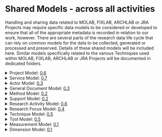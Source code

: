 # Shared Models - across all activities
Handling and sharing data related to MOLAB, FIXLAB, ARCHLAB or JRA Projects may require specific data models to be considered or developed to ensure that all of the appropriate metadata is recorded in relation to our work, however. There are several parts of the research data life cycle that can rely on common
models for the data to be collected, generated or processed and preserved. Details of these shared models will be included here. Similar models specifically related to the various Techniques used within MOLAB, FIXLAB, ARCHLAB or JRA Projects will be documented in dedicated folders.
<details>
<summary>Project Model: 
<a href="https://national-gallery.github.io/dynamic-modelling/?url=https://raw.githubusercontent.com/E-RIHS/hs-interoperability/main/Shared%20Models/Project%20Model%20-%20V0.6.tsv">0.6</a>
</summary>
  
## Project Model Details
Relates to models: Object, Actor, Event

| | Date  | Author | Model | Schema | Comment |
| :-----------: | :-----------: | :-----------: | :-----------: | :-----------: | ----------- |
| | 19-10-2023 | J Padfield | [0.6](https://national-gallery.github.io/dynamic-modelling/?url=https://raw.githubusercontent.com/E-RIHS/hs-interoperability/main/Shared%20Models/Project%20Model%20-%20V0.6.tsv) | | Updated model to make use of the new Documentation Statement model, cleaned up and checked it was correct against current overall model |
| :heavy_check_mark: | 28-06-2023 | J Padfield | [0.5](https://national-gallery.github.io/dynamic-modelling/?url=https://raw.githubusercontent.com/E-RIHS/hs-interoperability/main/Shared%20Models/Project%20Model%20-%20V0.5.tsv) | [0.5](https://e-rihs.io/schema/project-v0.5.schema.json) | More detailed model further developed after considering the details required during the project application process used in IPERION-HS. The model has been developed in line with developments of the older schema document so that the two now align again. |
|  | 18-04-2023 | J Padfield | [0.4](https://national-gallery.github.io/dynamic-modelling/?url=https://raw.githubusercontent.com/E-RIHS/hs-interoperability/main/Shared%20Models/Project%20Model%20-%20V0.4.tsv) | | More detailed model developed after considering the details required during the project application process used in IPERION-HS. Within this model, the details of any listed objects, samples, sites, etc., that are being examined are only referenced and will need to be collected or defined in a separate form based on the Simple Object Model. |
| | 28-11-2022 | J Padfield | [0.3](https://national-gallery.github.io/dynamic-modelling/?url=https://raw.githubusercontent.com/E-RIHS/hs-interoperability/main/Shared%20Models/Project%20Model%20-%20V0.3.tsv) | [0.3](https://e-rihs.io/schema/project-v0.3.schema.json) | A simplification of the model used as the basis of the initial draft JSON schema document |
| | 24-08-2022 | J Padfield | [0.2](https://national-gallery.github.io/dynamic-modelling/?url=https://raw.githubusercontent.com/E-RIHS/hs-interoperability/main/Shared%20Models/Project%20Model%20-%20V0.2.tsv) | - | Update of the model after further discussion and the assessment of the IPERION HS proposal template. |
| | 17-08-2022 | J Padfield | [0.1](https://national-gallery.github.io/dynamic-modelling/?url=https://raw.githubusercontent.com/E-RIHS/hs-interoperability/main/Shared%20Models/Project%20Model%20-%20V0.1.tsv) | - | Based on task discussions, this is an initial workup of a Project model. The relationships are actually based on CRM properties. The model has been extended to include the notion of the development or versioning of the project through proposal to success or failure. Further work will be required to determine how best to define the Research Questions (ideas that are motivating the project). |
| | <img width=325 /> |<img width=175 /> | <img width=60 /> | <img width=60 /> | <img width=500 /> |
</details>
<details>
<summary>Service Model: 
<a href="https://national-gallery.github.io/dynamic-modelling/?url=https://raw.githubusercontent.com/E-RIHS/hs-interoperability/main/Shared%20Models/Service%20Model%20-%20V0.7.tsv">0.7</a>
</summary>

## Service Model Details

Relates to models: Object, Actor, Equipment, Project
* This includes the concept of a service "Support Activity" as a nested model.

| | Date  | Author | Model | Schema | Comment |
| :-----------: | :-----------: | :-----------: | :-----------: | :-----------: | ----------- |
| :heavy_check_mark: | 11-11-2023 | J Padfield | [0.7](https://national-gallery.github.io/dynamic-modelling/?url=https://raw.githubusercontent.com/E-RIHS/hs-interoperability/main/Shared%20Models/Service%20Model%20-%20V0.7.tsv)  |[0.7](https://e-rihs.io/schema/service-v0.7.schema.json) | Updated and reorganised the model in relation tot he development of the other models and links. Also grouped the various required controlled lists.|
|:heavy_check_mark: | 09-03-2023 | J Padfield | [0.6](https://national-gallery.github.io/dynamic-modelling/?url=https://raw.githubusercontent.com/E-RIHS/hs-interoperability/main/Shared%20Models/Service%20Model%20-%20V0.6.tsv)  | [0.6](https://e-rihs.io/schema/service-v0.6.schema.json) | Small update to add a field to record optional not for profit Access Unit Costs. |
| :heavy_check_mark: | 08-03-2023 | J Padfield | [0.5](https://national-gallery.github.io/dynamic-modelling/?url=https://raw.githubusercontent.com/E-RIHS/hs-interoperability/main/Shared%20Models/Service%20Model%20-%20V0.5.tsv)  | [0.5](https://e-rihs.io/schema/service-v0.5.schema.json) | Initially an update of model 0.3 to match schema 0.4, but some differences still need to be resolved in relation to the need for a specific service bibliography and a few other minor differences. |
|:heavy_check_mark: | 08-03-2023 | J Padfield |  | [0.4](https://e-rihs.io/schema/service-v0.4.schema.json) | Formatting updates, added some controlled lists, and checked support activity sub-model. |
|:heavy_check_mark: | 03-02-2023 | J Padfield | [0.3](https://national-gallery.github.io/dynamic-modelling/?url=https://raw.githubusercontent.com/E-RIHS/hs-interoperability/main/Shared%20Models/Service%20Model%20-%20V0.3.tsv) | [0.3](https://e-rihs.io/schema/service-v0.3.schema.json) | This model has been updated based on the concept of a Record, which was used to define Tools and services to be listed under E-RIHS.io - a few fields have had some additional examples added - but new metadata fields were also added - the concept of Administration fields was also introduced. |
| :heavy_check_mark: | 12-12-2022 | J Padfield | [0.2](https://national-gallery.github.io/dynamic-modelling/?url=https://raw.githubusercontent.com/E-RIHS/hs-interoperability/main/Shared%20Models/Service%20Model%20-%20V0.2.tsv) | [0.2](https://e-rihs.io/schema/service-v0.2.schema.json) | This model has been updated based on a service form discussed in an E-RIHS IP T3.4 meeting. |
| :heavy_check_mark: | 28-11-2022 | J Padfield | [0.1](https://national-gallery.github.io/dynamic-modelling/?url=https://raw.githubusercontent.com/E-RIHS/hs-interoperability/main/Shared%20Models/Service%20Model%20-%20V0.1.tsv) | [0.1](https://e-rihs.io/schema/service-v0.1.schema.json) | This model represents the core metadata fields required to specifically describe a given Service. Full metadata details of the actual work carried out would need to also include details of related models, such as people, and equipment. |
| | 24-11-2021 | J Padfield | [0.1](https://national-gallery.github.io/dynamic-modelling/?url=https://raw.githubusercontent.com/E-RIHS/hs-interoperability/main/Shared%20Models/Service%20and%20Application%20Simple%20Model%20-%20V0.1.tsv) |  | Original more broad, initial Service and Application model. |
| | <img width=325 /> |<img width=175 /> | <img width=60 /> | <img width=60 /> | <img width=500 /> |
</details>
<details>
<summary>Actor Model: 
<a href="https://national-gallery.github.io/dynamic-modelling/?url=https://raw.githubusercontent.com/E-RIHS/hs-interoperability/main/Shared%20Models/Actor%20Model%20-%20V0.3.tsv">0.3</a>
</summary>

## Actor Model Details

Relates to models: Service, Project, Examination
* To keep things simple the Actor model has been split into two related overlapping Schema: Person and Organisation

| | Date  | Author | Model | Schema | Comment |
| :-----------: | :-----------: | :-----------: | :-----------: | :-----------: | ----------- |
| :heavy_check_mark: | 03-11-2023 | J Padfield | [0.3](https://national-gallery.github.io/dynamic-modelling/?url=https://raw.githubusercontent.com/E-RIHS/hs-interoperability/main/Shared%20Models/Actor%20Model%20-%20V0.3.tsv) | [0.3O](https://e-rihs.io/schema/organisation-v0.3.schema.json), [0.3P](https://e-rihs.io/schema/person-v0.3.schema.json) | Model and Schemas updated in relation to changes in the related models and just a general clean up. |
| :heavy_check_mark: | 18-01-2023 | J Padfield | [0.1](https://national-gallery.github.io/dynamic-modelling/?url=https://raw.githubusercontent.com/E-RIHS/hs-interoperability/main/Shared%20Models/Actor%20Model%20-%20V0.1.tsv) | [0.2O](https://e-rihs.io/schema/organisation-v0.2.schema.json), [0.2P](https://e-rihs.io/schema/person-v0.2.schema.json) | The two schema represent two versions of the Actor model, one for Organisations (O) and one for Person (P) |
| | <img width=325 /> |<img width=175 /> | <img width=60 /> | <img width=60 /> | <img width=500 /> |
</details>

<details>
<summary>General Document Model: 
<a href="https://national-gallery.github.io/dynamic-modelling/?url=https://raw.githubusercontent.com/E-RIHS/hs-interoperability/main/Shared%20Models/General%20Document%20Model%20-%20V0.3.tsv">0.3</a>
</summary>

## General Document Model (was Documentation Statement) Details

Relates to models: Service, Project

| | Date  | Author | Model | Schema | Comment |
| :-----------: | :-----------: | :-----------: | :-----------: | :-----------: | ----------- |
| :heavy_check_mark: | 6-11-2023 | J Padfield | [0.3](https://national-gallery.github.io/dynamic-modelling/?url=https://raw.githubusercontent.com/E-RIHS/hs-interoperability/main/Shared%20Models/General%20Document%20Model%20-%20V0.3.tsv) |[0.3](https://e-rihs.io/schema/document-v0.3.schema.json) | Updated slightly in relation to the creation of the schema document. Changed author to participant with roles and replaced the illustration with a IIIF reference.|
| | 1-11-2023 | J Padfield | [0.2](https://national-gallery.github.io/dynamic-modelling/?url=https://raw.githubusercontent.com/E-RIHS/hs-interoperability/main/Shared%20Models/General%20Document%20Model%20-%20V0.2.tsv) | | Updated to force a document container for any defined sections (statements). |
| | 19-10-2023 | J Padfield | [0.1](https://national-gallery.github.io/dynamic-modelling/?url=https://raw.githubusercontent.com/E-RIHS/hs-interoperability/main/Shared%20Models/Documentation%20Statement%20Model%20-%20V0.1.tsv) | | This new model has been created as a template for a range of different situations where one of more statements need to be made about a particular entity. |
| | <img width=475 /> |<img width=175 /> | <img width=60 /> | <img width=60 /> | <img width=400 /> |
</details>

<details>
<summary>Method Model: 
<a href="https://national-gallery.github.io/dynamic-modelling/?url=https://raw.githubusercontent.com/E-RIHS/hs-interoperability/main/Shared%20Models/Method%20Model%20-%20V0.2.tsv">0.2</a>
</summary>

## Method & Standard Method Model Details

Relates to models: Service, Project

| | Date  | Author | Model | Schema | Comment |
| :-----------: | :-----------: | :-----------: | :-----------: | :-----------: | ----------- |
| :heavy_check_mark: | 1-11-2023 | J Padfield | [0.2](https://national-gallery.github.io/dynamic-modelling/?url=https://raw.githubusercontent.com/E-RIHS/hs-interoperability/main/Shared%20Models/Method%20Model%20-%20V0.2.tsv) |[0.2](https://e-rihs.io/schema/method-v0.2.schema.json) | Updated to reflect the development of the General Document model.|
| | 19-10-2023 | J Padfield | [0.1](https://national-gallery.github.io/dynamic-modelling/?url=https://raw.githubusercontent.com/E-RIHS/hs-interoperability/main/Shared%20Models/Method%20Model%20-%20V0.1.tsv) | | This new model has been created as a template for a range of method or setup descriptions - it allows for methods based on a series of statements and or a selection of the defined method parameters - It is also structured to allow the notion of the a default Standard Method, which is is then used as the basis for a unique derivative method applied to a given process.|
| | <img width=475 /> |<img width=175 /> | <img width=60 /> | <img width=60 /> | <img width=400 /> |
</details>


<details>
<summary>Support Model: 
<a href="https://national-gallery.github.io/dynamic-modelling/?url=https://raw.githubusercontent.com/E-RIHS/hs-interoperability/main/Shared%20Models/Support%20Model%20-%20V0.2.tsv">0.2</a>
</summary>

## Support Model Details

Relates to models: Service, Actor, Project

| | Date  | Author | Model | Schema | Comment |
| :-----------: | :-----------: | :-----------: | :-----------: | :-----------: | ----------- |
|:heavy_check_mark: | 08-03-2023 | J Padfield | [0.2](https://national-gallery.github.io/dynamic-modelling/?url=https://raw.githubusercontent.com/E-RIHS/hs-interoperability/main/Shared%20Models/Support%20Model%20-%20V0.2.tsv) |[0.4<sup>*</sup>](https://e-rihs.io/schema/service-v0.4.schema.json) | This model has been simplified as many metadata fields as now covered by the Actor model - <sup>*</sup>Please note this model is actually included as a sub-model in the Services schema. |
| | 11-01-2023 | J Padfield | [0.1](https://national-gallery.github.io/dynamic-modelling/?url=https://raw.githubusercontent.com/E-RIHS/hs-interoperability/main/Shared%20Models/Support%20Model%20-%20V0.1.tsv) | | This model is an initial draft exploring the notion of entities that support services. It has been described as Funding Programme before. It began with the idea of defining the source of funding for a given service, but it has been discussed that different types of support might be provided along with multiple instances so a more flexible relationship is required. Also, actual institutions/organisations can be defined separately as types of Actors so they can be linked or referenced here rather than being defined again. |
| | <img width=475 /> |<img width=175 /> | <img width=60 /> | <img width=60 /> | <img width=400 /> |
</details>
<details>
<summary>Research Activity Model: 
<a href="https://national-gallery.github.io/dynamic-modelling/?url=https://raw.githubusercontent.com/E-RIHS/hs-interoperability/main/Shared%20Models/Research%20Activity%20Model%20-%20V0.6.tsv">0.6</a>
</summary>

## Research Activity Model Details(was Examination Model)

Relates to models: Project, Object, Actor, Event

| | Date  | Author | Model | Schema | Comment |
| :-----------: | :-----------: | :-----------: | :-----------: | :-----------: | ----------- |
| | 19-10-2023 | J Padfield | [0.6](https://national-gallery.github.io/dynamic-modelling/?url=https://raw.githubusercontent.com/E-RIHS/hs-interoperability/main/Shared%20Models/Research%20Activity%20Model%20-%20V0.6.tsv) | | General updates and updated to exploit the new Documentation statement and Method models |
| | 11-10-2023 | All | [0.5](https://national-gallery.github.io/dynamic-modelling/?url=https://raw.githubusercontent.com/E-RIHS/hs-interoperability/main/Shared%20Models/Research%20Activity%20Model%20-%20V0.5.tsv) | | Confirmed measurement capture and added in interpretation capture" |
| | 04-10-2023 | J Padfield | [0.4](https://national-gallery.github.io/dynamic-modelling/?url=https://raw.githubusercontent.com/E-RIHS/hs-interoperability/main/Shared%20Models/Research%20Activity%20Model%20-%20V0.4.tsv) | | Further extended to improve measurement description, classification and define place to list measurement parameters. Additionally the fields required to add one of more optionally illustrated activity documentation statements has been added." |
| | 30-08-2023 | J Padfield | [0.3](https://national-gallery.github.io/dynamic-modelling/?url=https://raw.githubusercontent.com/E-RIHS/hs-interoperability/main/Shared%20Models/Research%20Activity%20Model%20-%20V0.3.tsv) | | Further clarification of the model including the option to have multiple "measurements" within a single "Object Examination" |
| | 23-08-2023 | J Padfield | [0.2](https://national-gallery.github.io/dynamic-modelling/?url=https://raw.githubusercontent.com/E-RIHS/hs-interoperability/main/Shared%20Models/Research%20Activity%20Model%20-%20V0.2.tsv) | | The examination model has been extended to cover a more general research activity which can be an examination but could also be a data processing activity. The Tooltips in the model may well be out of date or need adding |
| | 15-09-2022 | J Padfield | [0.1](https://national-gallery.github.io/dynamic-modelling/?url=https://raw.githubusercontent.com/E-RIHS/hs-interoperability/main/Shared%20Models/Examination%20Simple%20Model%20-%20V0.1.tsv) | | This the initial draft model created based on previous discussions related to techniques and equipment. It relates tot he examination of object or archives, further thought is needed to assess what metadata will be useful when considering Archive Examinations. |
| | <img width=475 /> |<img width=175 /> | <img width=60 /> | <img width=60 /> | <img width=400 /> |
</details>
<details>
<summary>Research Focus Model: 
<a href="https://national-gallery.github.io/dynamic-modelling/?url=https://raw.githubusercontent.com/E-RIHS/hs-interoperability/main/Shared%20Models/Research%20Focus%20Model%20-%20V0.4.tsv">0.4</a>
</summary>

## Research Focus Model Details (was Object Model)

Relates to models: Actor, Event

| | Date  | Author | Model | Schema | Comment |
| :-----------: | :-----------: | :-----------: | :-----------: | :-----------: | ----------- |
| | 19-10-2023 | J Padfield | [0.4](https://national-gallery.github.io/dynamic-modelling/?url=https://raw.githubusercontent.com/E-RIHS/hs-interoperability/main/Shared%20Models/Research%20Focus%20Model%20-%20V0.4.tsv) | | Converted Object model tot he broader Research Focus model - Covering Objects, Samples, Archives, or Datasets - It is anticipated that Datasets would also come with it standard DOI like metadata that would replicate some of the fields included. |
| | 18-04-2023 | J Padfield | [0.3](https://national-gallery.github.io/dynamic-modelling/?url=https://raw.githubusercontent.com/E-RIHS/hs-interoperability/main/Shared%20Models/Object%20Simple%20Model%20-%20V0.3.tsv) | | DRAFT Tidying up the model, checking its use in relation to the Projects model and the broad definition of Focuses of Study |
| | 21-10-2021 | J Padfield | [0.2](https://national-gallery.github.io/dynamic-modelling/?url=https://raw.githubusercontent.com/E-RIHS/hs-interoperability/main/Shared%20Models/Object%20Simple%20Model%20-%20V0.2.tsv) | | Creation of V0.2, added in formatting to improve the clarity of the model and along with increased details of the included fields |
| | 20-10-2021 | J Padfield | [0.1](https://national-gallery.github.io/dynamic-modelling/?url=https://raw.githubusercontent.com/E-RIHS/hs-interoperability/main/Shared%20Models/Object%20Simple%20Model%20-%20V0.1.tsv) | | Creation of the first draft example of a simple object model, based on the Parthenos spreadsheet|
| | <img width=325 /> |<img width=175 /> | <img width=60 /> | <img width=60 /> | <img width=500 /> |
</details>
<details>
<summary>Technique Model: 
<a href="https://national-gallery.github.io/dynamic-modelling/?url=https://raw.githubusercontent.com/E-RIHS/hs-interoperability/main/Shared%20Models/Technique%20Model%20-%20V0.5.tsv">0.5</a>
</summary>

## Technique Model Details

Relates to models: Object, Measurement

| | Date  | Author | Model | Schema | Comment |
| :-----------: | :-----------: | :-----------: | :-----------: | :-----------: | ----------- |
| :heavy_check_mark: | 02-11-2023 | J Padfield | [0.5](https://national-gallery.github.io/dynamic-modelling/?url=https://raw.githubusercontent.com/E-RIHS/hs-interoperability/main/Shared%20Models/Technique%20Model%20-%20V0.5.tsv) |[0.5](https://e-rihs.io/schema/technique-v0.5.schema.json) | Clarified relationship with the related Vocabulary term entry and metadata.|
| :heavy_check_mark: | 31-05-2023 | All | [0.4](https://national-gallery.github.io/dynamic-modelling/?url=https://raw.githubusercontent.com/E-RIHS/hs-interoperability/main/Shared%20Models/Technique%20Model%20-%20V0.4.tsv) | [0.4](https://e-rihs.io/schema/technique-v0.4.schema.json) | Simplified model - extended SKOS type description. |
|| 23-06-2022 | J Padfield | [0.3](https://national-gallery.github.io/dynamic-modelling/?url=https://raw.githubusercontent.com/E-RIHS/hs-interoperability/main/Shared%20Models/Technique%20Model%20-%20V0.3.tsv)|| Simplified to a general technique rather than specific details related to equipment etc.|
|| 24-11-2021 | J Padfield | [0.2](https://national-gallery.github.io/dynamic-modelling/?url=https://raw.githubusercontent.com/E-RIHS/hs-interoperability/main/Shared%20Models/Technique%20Model%20-%20V0.2.tsv) || First generic draft - designed to cover a range of different techniques - more targeted models may be required. |
|| 02-11-2021 | S Sotiropoulou | 0.1 | - | Initial draft |
|| <img width=140/> |<img width=125/> | <img width=60/> | <img width=60/> | |
</details>
<details>
<summary>Tool Model: 
<a href="https://national-gallery.github.io/dynamic-modelling/?url=https://raw.githubusercontent.com/E-RIHS/hs-interoperability/main/Shared%20Models/Tool%20Model%20-%20V0.5.tsv">0.5</a>
</summary>

## Tool Model Details (Was Equipment)

Relates to models: Object, Measurement
* Changed to a Tool model to include the concept of software and hardware
* The idea of a tool is just generic and, as they can be nested, this model can also cover the broader idea of Facilities and Platforms of equipment and software.
* Please note when details of people need to be included in relation to those hosting or running a given tool are required, then one needs to consider the Service model

| | Date  | Author | Model | Schema | Comment |
| :-----------: | :-----------: | :-----------: | :-----------: | :-----------: | ----------- |
| :heavy_check_mark:| 06/11/23 | J Padfield | [0.5](https://national-gallery.github.io/dynamic-modelling/?url=https://raw.githubusercontent.com/E-RIHS/hs-interoperability/main/Shared%20Models/Tool%20Model%20-%20V0.5.tsv)| [0.5E](https://e-rihs.io/schema/equipment-v0.5.schema.json), [0.5S](https://e-rihs.io/schema/software-v0.5.schema.json)  | Updated to be more consistent with others and to make use update general document model, adjusted to allow equipment to have links as well as software. |
| | 20/10/23 | J Padfield | [0.4](https://national-gallery.github.io/dynamic-modelling/?url=https://raw.githubusercontent.com/E-RIHS/hs-interoperability/main/Shared%20Models/Tool%20Model%20-%20V0.4.tsv)| | Updated to be more consistent with others and to make use of the Method, Documentation Statement and Research Activity models. |
| :heavy_check_mark: | 19/07/23 | Joe & Wim | [0.3](https://national-gallery.github.io/dynamic-modelling/?url=https://raw.githubusercontent.com/E-RIHS/hs-interoperability/main/Shared%20Models/Tool%20Model%20-%20V0.3.tsv)| [0.3E](https://e-rihs.io/schema/equipment-v0.3.schema.json), [0.3S](https://e-rihs.io/schema/software-v0.3.schema.json) | Moved to the generic Tool concept rather than just equipment and updated model slightly to match the schema. Two schema have been produced for this model, one for Equipment and one for Software. |
|| 14/06/23 | All | [0.3](https://national-gallery.github.io/dynamic-modelling/?url=https://raw.githubusercontent.com/E-RIHS/hs-interoperability/main/Shared%20Models/Equipment%20Model%20-%20V0.3.tsv)| - | Split the notion of Equipment into Equipment(E)/Software(S) under the notion of Tools. Also extended the model slightly. |
|| 21/03/23 | J Padfield | [0.2](https://national-gallery.github.io/dynamic-modelling/?url=https://raw.githubusercontent.com/E-RIHS/hs-interoperability/main/Shared%20Models/Equipment%20Model%20-%20V0.2.tsv)| - | Extended slightly but also made more generic. |
|| 23/06/22 | J Padfield | [0.1](https://national-gallery.github.io/dynamic-modelling/?url=https://raw.githubusercontent.com/E-RIHS/hs-interoperability/main/Shared%20Models/Equipment%20Model%20-%20V0.1.tsv)| - | Simplified draft for a general piece of equipment etc. |
|| <img width=140/> |<img width=125/> | <img width=60/> | <img width=60/> | |
</details>
<details>
<summary>Measurement Model: 
<a href="https://national-gallery.github.io/dynamic-modelling/?url=https://raw.githubusercontent.com/E-RIHS/hs-interoperability/main/Shared%20Models/Measurement%20Simple%20Model%20-%20V0.1.tsv">0.1</a>
</summary>

## Measurement Model Details

Relates to models: Access, Project, Technique, Service

| Date  | Author | Version | Link | Comment |
| :-----------: | :-----------: | :-----------: | :-----------: | ----------- |
| 10-11-2021 | S Sotiropoulou | 0.1 |[LINK](https://national-gallery.github.io/dynamic-modelling/?url=https://raw.githubusercontent.com/E-RIHS/hs-interoperability/main/Shared%20Models/Measurement%20Simple%20Model%20-%20V0.1.tsv)
| <img width=110/> |<img width=90/> | <img width=60/> | <img width=60/> | |
</details>
<details>
<summary>Dimension Model: 
<a href="https://national-gallery.github.io/dynamic-modelling/?url=https://raw.githubusercontent.com/E-RIHS/hs-interoperability/main/Shared%20Models/Dimension%20Model%20-%20V0.1.tsv">0.1</a>
</summary>

## Dimension Model Details

Relates to models: Access, Project, Technique, Service

| Date  | Author | Version | Link | Comment |
| :-----------: | :-----------: | :-----------: | :-----------: | ----------- |
| 16-03-2023 | J Padfield | 0.1 |[LINK](https://national-gallery.github.io/dynamic-modelling/?url=https://raw.githubusercontent.com/E-RIHS/hs-interoperability/main/Shared%20Models/Dimension%20Model%20-%20V0.1.tsv)
| <img width=110/> |<img width=90/> | <img width=60/> | <img width=60/> | |
</details>
